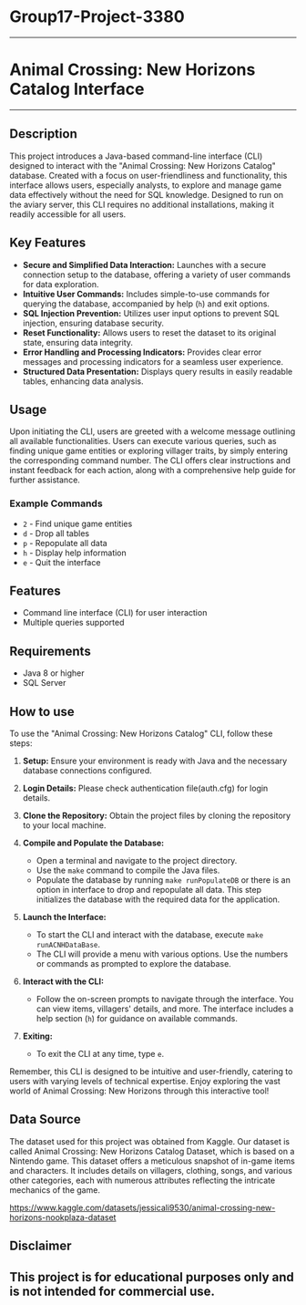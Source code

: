 # Group17-Project-3380

---

# Animal Crossing: New Horizons Catalog Interface

---

## Description

This project introduces a Java-based command-line interface (CLI) designed to interact with the "Animal Crossing: New Horizons Catalog" database. Created with a focus on user-friendliness and functionality, this interface allows users, especially analysts, to explore and manage game data effectively without the need for SQL knowledge. Designed to run on the aviary server, this CLI requires no additional installations, making it readily accessible for all users.

## Key Features

- **Secure and Simplified Data Interaction:** Launches with a secure connection setup to the database, offering a variety of user commands for data exploration.
- **Intuitive User Commands:** Includes simple-to-use commands for querying the database, accompanied by help (`h`) and exit options.
- **SQL Injection Prevention:** Utilizes user input options to prevent SQL injection, ensuring database security.
- **Reset Functionality:** Allows users to reset the dataset to its original state, ensuring data integrity.
- **Error Handling and Processing Indicators:** Provides clear error messages and processing indicators for a seamless user experience.
- **Structured Data Presentation:** Displays query results in easily readable tables, enhancing data analysis.

## Usage

Upon initiating the CLI, users are greeted with a welcome message outlining all available functionalities. Users can execute various queries, such as finding unique game entities or exploring villager traits, by simply entering the corresponding command number. The CLI offers clear instructions and instant feedback for each action, along with a comprehensive help guide for further assistance.

### Example Commands

- `2` - Find unique game entities
- `d` - Drop all tables
- `p` - Repopulate all data
- `h` - Display help information
- `e` - Quit the interface

## Features

- Command line interface (CLI) for user interaction
- Multiple queries supported

## Requirements

- Java 8 or higher
- SQL Server

## How to use

To use the "Animal Crossing: New Horizons Catalog" CLI, follow these steps:

1. **Setup:** Ensure your environment is ready with Java and the necessary database connections configured.
2. **Login Details:** Please check authentication file(auth.cfg) for login details.
3. **Clone the Repository:** Obtain the project files by cloning the repository to your local machine.

4. **Compile and Populate the Database:**

   - Open a terminal and navigate to the project directory.
   - Use the `make` command to compile the Java files.
   - Populate the database by running `make runPopulateDB` or there is an option in interface to drop and repopulate all data. This step initializes the database with the required data for the application.

5. **Launch the Interface:**

   - To start the CLI and interact with the database, execute `make runACNHDataBase`.
   - The CLI will provide a menu with various options. Use the numbers or commands as prompted to explore the database.

6. **Interact with the CLI:**

   - Follow the on-screen prompts to navigate through the interface. You can view items, villagers' details, and more. The interface includes a help section (`h`) for guidance on available commands.

7. **Exiting:**
   - To exit the CLI at any time, type `e`.

Remember, this CLI is designed to be intuitive and user-friendly, catering to users with varying levels of technical expertise. Enjoy exploring the vast world of Animal Crossing: New Horizons through this interactive tool!

## Data Source

The dataset used for this project was obtained from Kaggle. Our dataset is called Animal Crossing: New Horizons Catalog Dataset, which is based on a Nintendo game. This dataset offers a meticulous snapshot of in-game items and characters. It includes details on villagers, clothing, songs, and various other categories, each with numerous attributes reflecting the intricate mechanics of the game.

https://www.kaggle.com/datasets/jessicali9530/animal-crossing-new-horizons-nookplaza-dataset

## Disclaimer

## This project is for educational purposes only and is not intended for commercial use.
